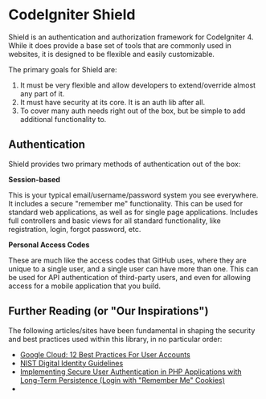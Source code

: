 # CodeIgniter Shield

Shield is an authentication and authorization framework for CodeIgniter 4. While it does provide a base set of tools
that are commonly used in websites, it is designed to be flexible and easily customizable.  

The primary goals for Shield are: 
1. It must be very flexible and allow developers to extend/override almost any part of it.
2. It must have security at its core. It is an auth lib after all.
3. To cover many auth needs right out of the box, but be simple to add additional functionality to.

## Authentication

Shield provides two primary methods of authentication out of the box: 

**Session-based** 

This is your typical email/username/password system you see everywhere. It includes a secure "remember me" functionality.
This can be used for standard web applications, as well as for single page applications. Includes full controllers and 
basic views for all standard functionality, like registration, login, forgot password, etc.

**Personal Access Codes** 

These are much like the access codes that GitHub uses, where they are unique to a single user, and a single user
can have more than one. This can be used for API authentication of third-party users, and even for allowing 
access for a mobile application that you build. 

## Further Reading (or "Our Inspirations")

The following articles/sites have been fundamental in shaping the security and best practices used
within this library, in no particular order: 

- [Google Cloud: 12 Best Practices For User Accounts](https://cloud.google.com/blog/products/gcp/12-best-practices-for-user-account)
- [NIST Digital Identity Guidelines](https://pages.nist.gov/800-63-3/sp800-63b.html)
- [Implementing Secure User Authentication in PHP Applications with Long-Term Persistence (Login with "Remember Me" Cookies) ](https://paragonie.com/blog/2015/04/secure-authentication-php-with-long-term-persistence)
-  
